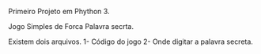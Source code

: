 Primeiro Projeto em Phython 3.


Jogo Simples de Forca Palavra secrta.


Existem dois arquivos.
1- Código do jogo
2- Onde digitar a palavra secreta.
